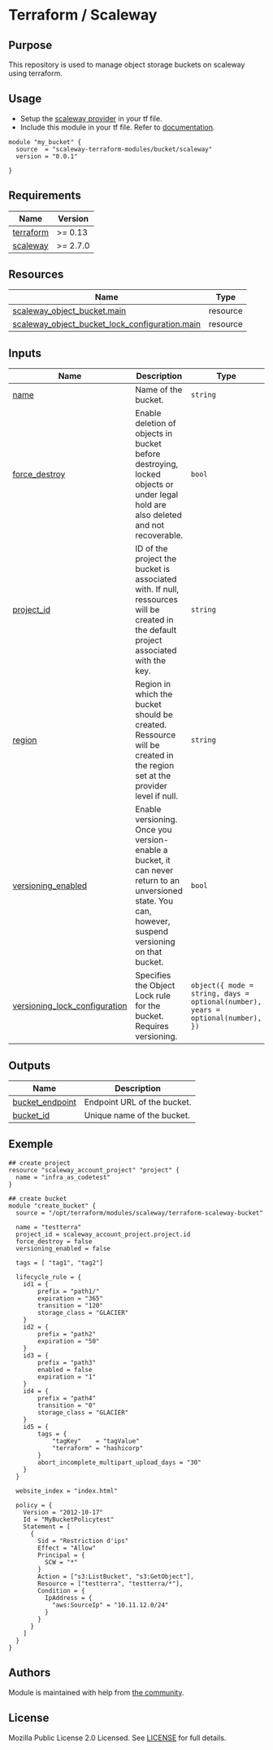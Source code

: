 # Terraform / Scaleway

## Purpose

This repository is used to manage object storage buckets on scaleway using terraform.

## Usage

- Setup the [scaleway provider](https://www.terraform.io/docs/providers/scaleway/index.html) in your tf file.
- Include this module in your tf file. Refer to [documentation](https://www.terraform.io/docs/modules/sources.html#generic-git-repository).

```hcl
module "my_bucket" {
  source  = "scaleway-terraform-modules/bucket/scaleway"
  version = "0.0.1"

}
```

<!-- BEGIN_TF_DOCS -->

## Requirements

| Name                                                                     | Version  |
| ------------------------------------------------------------------------ | -------- |
| <a name="requirement_terraform"></a> [terraform](#requirement_terraform) | >= 0.13  |
| <a name="requirement_scaleway"></a> [scaleway](#requirement_scaleway)    | >= 2.7.0 |

## Resources

| Name                                                                                                                                                               | Type     |
| ------------------------------------------------------------------------------------------------------------------------------------------------------------------ | -------- |
| [scaleway_object_bucket.main](https://registry.terraform.io/providers/scaleway/scaleway/latest/docs/resources/object_bucket)                                       | resource |
| [scaleway_object_bucket_lock_configuration.main](https://registry.terraform.io/providers/scaleway/scaleway/latest/docs/resources/object_bucket_lock_configuration) | resource |

## Inputs

| Name                                                                                                                     | Description                                                                                                                                            | Type                                                                            | Default                                                 | Required |
| ------------------------------------------------------------------------------------------------------------------------ | ------------------------------------------------------------------------------------------------------------------------------------------------------ | ------------------------------------------------------------------------------- | ------------------------------------------------------- | :------: |
| <a name="input_name"></a> [name](#input_name)                                                                            | Name of the bucket.                                                                                                                                    | `string`                                                                        | n/a                                                     |   yes    |
| <a name="input_force_destroy"></a> [force_destroy](#input_force_destroy)                                                 | Enable deletion of objects in bucket before destroying, locked objects or under legal hold are also deleted and not recoverable.                       | `bool`                                                                          | `false`                                                 |    no    |
| <a name="input_project_id"></a> [project_id](#input_project_id)                                                          | ID of the project the bucket is associated with. If null, ressources will be created in the default project associated with the key.                   | `string`                                                                        | `null`                                                  |    no    |
| <a name="input_region"></a> [region](#input_region)                                                                      | Region in which the bucket should be created. Ressource will be created in the region set at the provider level if null.                               | `string`                                                                        | `null`                                                  |    no    |
| <a name="input_versioning_enabled"></a> [versioning_enabled](#input_versioning_enabled)                                  | Enable versioning. Once you version-enable a bucket, it can never return to an unversioned state. You can, however, suspend versioning on that bucket. | `bool`                                                                          | `false`                                                 |    no    |
| <a name="input_versioning_lock_configuration"></a> [versioning_lock_configuration](#input_versioning_lock_configuration) | Specifies the Object Lock rule for the bucket. Requires versioning.                                                                                    | `object({ mode = string, days = optional(number), years = optional(number), })` | `{ "days": null, "mode": "GOVERNANCE", "years": null }` |    no    |

## Outputs

| Name                                                                             | Description                 |
| -------------------------------------------------------------------------------- | --------------------------- |
| <a name="output_bucket_endpoint"></a> [bucket_endpoint](#output_bucket_endpoint) | Endpoint URL of the bucket. |
| <a name="output_bucket_id"></a> [bucket_id](#output_bucket_id)                   | Unique name of the bucket.  |

<!-- END_TF_DOCS -->

## Exemple

```
## create project
resource "scaleway_account_project" "project" {
  name = "infra_as_codetest"
}

## create bucket
module "create_bucket" {
  source = "/opt/terraform/modules/scaleway/terraform-scaleway-bucket"

  name = "testterra"
  project_id = scaleway_account_project.project.id
  force_destroy = false
  versioning_enabled = false

  tags = [ "tag1", "tag2"]

  lifecycle_rule = {
    id1 = {
        prefix = "path1/"
        expiration = "365"
        transition = "120"
        storage_class = "GLACIER"
    }
    id2 = {
        prefix = "path2"
        expiration = "50"
    }
    id3 = {
        prefix = "path3"
        enabled = false
        expiration = "1"
    }
    id4 = {
        prefix = "path4"
        transition = "0"
        storage_class = "GLACIER"
    }
    id5 = {
        tags = {
            "tagKey"    = "tagValue"
            "terraform" = "hashicorp"
        }
        abort_incomplete_multipart_upload_days = "30"
    }
  }

  website_index = "index.html"

  policy = {
    Version = "2012-10-17"
    Id = "MyBucketPolicytest"
    Statement = [
      {
        Sid = "Restriction d'ips"
        Effect = "Allow"
        Principal = {
          SCW = "*"
        }
        Action = ["s3:ListBucket", "s3:GetObject"],
        Resource = ["testterra", "testterra/*"],
        Condition = {
          IpAddress = {
            "aws:SourceIp" = "10.11.12.0/24"
          }
        }
      }
    ]
  }
}

```

## Authors

Module is maintained with help from [the community](https://github.com/scaleway-terraform-modules/terraform-scaleway-bucket/graphs/contributors).

## License

Mozilla Public License 2.0 Licensed. See [LICENSE](https://github.com/scaleway-terraform-modules/terraform-scaleway-bucket/tree/master/LICENSE) for full details.
